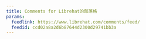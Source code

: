 ```yaml
---
title: Comments for Librehat的部落格
params:
  feedlink: https://www.librehat.com/comments/feed/
  feedid: ccd02a8a2d6b87644d2300d29741bb3a
---
```

